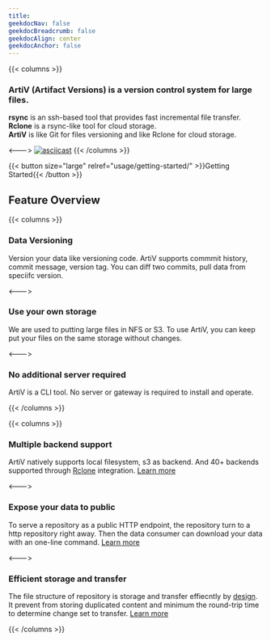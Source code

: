 ```yaml
---
title: 
geekdocNav: false
geekdocBreadcrumb: false
geekdocAlign: center
geekdocAnchor: false
---
```


{{< columns >}}
### ArtiV (Artifact Versions) is a version control system for large files.


**rsync** is an ssh-based tool that provides fast incremental file transfer.<br>
**Rclone** is a rsync-like tool for cloud storage.<br>
**ArtiV** is like Git for files versioning and like Rclone for cloud storage.

<--->
[![asciicast](https://asciinema.org/a/XP7AWyrCszebm1KuF3PcYfnRK.svg)](https://asciinema.org/a/XP7AWyrCszebm1KuF3PcYfnRK?autoplay=1)
{{< /columns >}}

{{< button size="large" relref="usage/getting-started/" >}}Getting Started{{< /button >}}

## Feature Overview

{{< columns >}}
### Data Versioning

Version your data like versioning code. ArtiV supports commmit history, commit message, version tag. You can diff two commits, pull data from speciifc version.

<--->

### Use your own storage

We are used to putting large files in NFS or S3. To use ArtiV, you can keep put your files on the same storage without changes.

<--->

### No additional server required

ArtiV is a CLI tool. No server or gateway is required to install and operate.

{{< /columns >}}

{{< columns >}}

### Multiple backend support

ArtiV natively supports local filesystem, s3 as backend. And 40+ backends supported through [Rclone](repositories/rclone/) integration. [Learn more](repositories/local/)

<--->

### Expose your data to public

To serve a repository as a public HTTP endpoint, the repository turn to a http repository right away. Then the data consumer can download your data with an one-line command. [Learn more](use-cases/expose/)

<--->

### Efficient storage and transfer

The file structure of repository is storage and transfer effiecntly by [design](design/how-it-works/). It prevent from storing duplicated content and minimum the round-trip time to determine change set to transfer. [Learn more](design/benchmark/)


{{< /columns >}}
